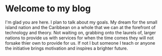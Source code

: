 # Welcome to my blog

I'm glad you are here. I plan to talk about my goals. My dream for the small island nation and the Caribbean on a whole that we can at the forefront of technology and theory. Not waiting on, grabbing onto the laurels of, larger nations to provide us with services for when the time comes they will not forsake thier own to provide for us. If not I but someone I teach or anyone the initiative brings motivation and inspires a brighter future.
